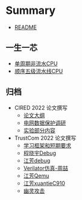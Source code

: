 # Summary

* [README](README.md)

## 一生一芯

* [单周期非流水CPU](ysyx/riscvCpu/SingleCycleCore.md)
* [顺序五级流水线CPU](ysyx/riscvCpu/PipelineCpu.md)

## 归档
* CIRED 2022 论文撰写
	* [论文大纲](CIRED/outline.md)
	* [电网数据保护调研](CIRED/dataprotect.md)
	* [实验部分内容](CIRED/implementation.md)
* TrustCom 2022 论文撰写
	* [学习框架和短期要求](TrustCom2022/meeting1.md)
	* [程晓宇Debug](TrustCom2022/cxydebug.md)
	* [江芳debug](TrustCom2022/fangjDebug.md)
	* [Verilator仿真-周喆](TrustCom2022/zz.md)
	* [江芳Qemu](TrustCom2022/Qemu.md)
	* [江芳xuantieC910](TrustCom2022/xuantieC910.md)
	* [幽灵攻击](TrustCom2022/spectre-attack.md)

